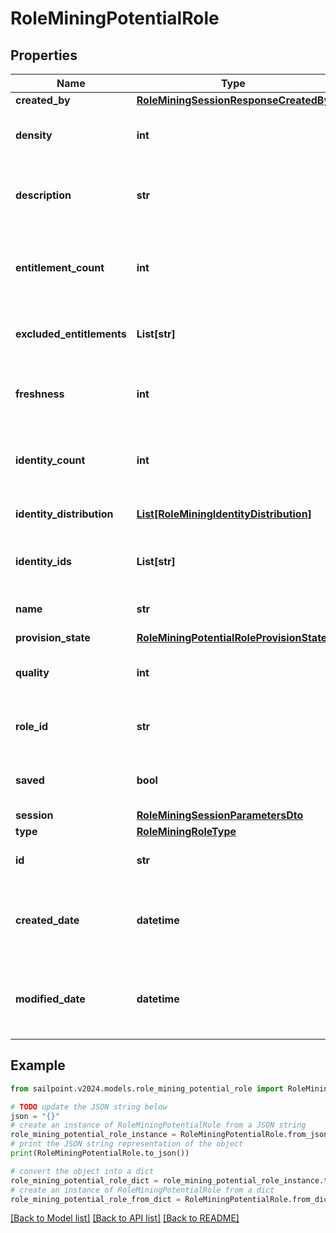 # RoleMiningPotentialRole


## Properties

Name | Type | Description | Notes
------------ | ------------- | ------------- | -------------
**created_by** | [**RoleMiningSessionResponseCreatedBy**](RoleMiningSessionResponseCreatedBy.md) |  | [optional] 
**density** | **int** | The density of a potential role. | [optional] 
**description** | **str** | The description of a potential role. | [optional] 
**entitlement_count** | **int** | The number of entitlements in a potential role. | [optional] 
**excluded_entitlements** | **List[str]** | The list of entitlement ids to be excluded. | [optional] 
**freshness** | **int** | The freshness of a potential role. | [optional] 
**identity_count** | **int** | The number of identities in a potential role. | [optional] 
**identity_distribution** | [**List[RoleMiningIdentityDistribution]**](RoleMiningIdentityDistribution.md) | Identity attribute distribution. | [optional] 
**identity_ids** | **List[str]** | The list of ids in a potential role. | [optional] 
**name** | **str** | Name of the potential role. | [optional] 
**provision_state** | [**RoleMiningPotentialRoleProvisionState**](RoleMiningPotentialRoleProvisionState.md) |  | [optional] 
**quality** | **int** | The quality of a potential role. | [optional] 
**role_id** | **str** | The roleId of a potential role. | [optional] 
**saved** | **bool** | The potential role&#39;s saved status. | [optional] 
**session** | [**RoleMiningSessionParametersDto**](RoleMiningSessionParametersDto.md) |  | [optional] 
**type** | [**RoleMiningRoleType**](RoleMiningRoleType.md) |  | [optional] 
**id** | **str** | Id of the potential role | [optional] 
**created_date** | **datetime** | The date-time when this potential role was created. | [optional] 
**modified_date** | **datetime** | The date-time when this potential role was modified. | [optional] 

## Example

```python
from sailpoint.v2024.models.role_mining_potential_role import RoleMiningPotentialRole

# TODO update the JSON string below
json = "{}"
# create an instance of RoleMiningPotentialRole from a JSON string
role_mining_potential_role_instance = RoleMiningPotentialRole.from_json(json)
# print the JSON string representation of the object
print(RoleMiningPotentialRole.to_json())

# convert the object into a dict
role_mining_potential_role_dict = role_mining_potential_role_instance.to_dict()
# create an instance of RoleMiningPotentialRole from a dict
role_mining_potential_role_from_dict = RoleMiningPotentialRole.from_dict(role_mining_potential_role_dict)
```
[[Back to Model list]](../README.md#documentation-for-models) [[Back to API list]](../README.md#documentation-for-api-endpoints) [[Back to README]](../README.md)


